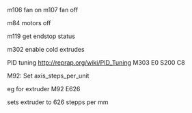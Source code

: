 m106 fan on
m107 fan off

m84 motors off

m119 get endstop status

m302 enable cold extrudes


PID tuning
http://reprap.org/wiki/PID_Tuning
 M303 E0 S200 C8

M92: Set axis_steps_per_unit

eg for extruder M92 E626 

sets extruder to 626 stepps per mm
